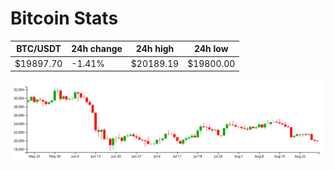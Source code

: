 # Bitcoin Stats

BTC/USDT|24h change|24h high|24h low|
|---|---|---|---|
|$19897.70|-1.41%|$20189.19|$19800.00|

<img src="./chart.svg">
